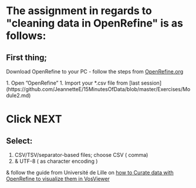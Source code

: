 
# The assignment in regards to "cleaning data in OpenRefine" is as follows:

## First thing; <br>
Download OpenRefine to your PC - follow the steps from [OpenRefine.org](http://openrefine.org/download.html)
<p>
1. Open ”OpenRefine”
1. Import your *.csv file from [last session](https://github.com/JeannetteE/15MinutesOfData/blob/master/Exercises/Module2.md)
<p>
  
# Click NEXT

## Select:
1. CSV/TSV/separator-based files; choose CSV ( comma)
1. & UTF-8 ( as character encoding )

& follow the guide from Université de Lille on [how to Curate data with OpenRefine to visualize them in VosViewer](https://ged.univ-lille.fr/nuxeo/nxfile/default/9b2701b4-7b8f-4754-8693-7072ee219706/blobholder:0/tutorial_openrefine_vosviewer_feret.pdf)
